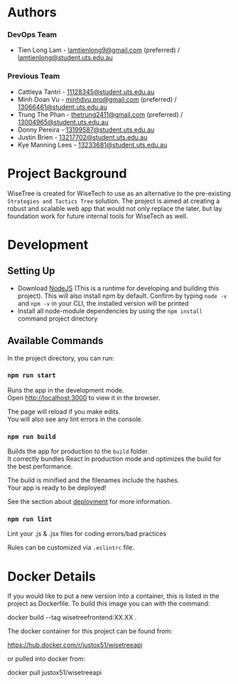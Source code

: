 # Authors
### DevOps Team
-   Tien Long Lam - lamtienlong9@gmail.com (preferred) / lamtienlong@student.uts.edu.au
### Previous Team

-   Cattleya Tantri - 11128345@student.uts.edu.au
-   Minh Doan Vu - minhdvu.pro@gmail.com (preferred) / 13066461@student.uts.edu.au
-   Trung The Phan - thetrung2411@gmail.com (preferred) / 13004965@student.uts.edu.au
-   Donny Pereira - 13199587@student.uts.edu.au
-   Justin Brien - 13217702@student.uts.edu.au
-   Kye Manning Lees - 13233681@student.uts.edu.au

# Project Background

WiseTree is created for WiseTech to use as an alternative to the pre-existing `Strategies and Tactics Tree` solution. The project is aimed at creating a robust and scalable web app that would not only replace the later, but lay foundation work for future internal tools for WiseTech as well.

# Development

## Setting Up

-   Download [NodeJS](https://nodejs.org/en/download/) (This is a runtime for developing and building this project). This will also install npm by default. Confirm by typing `node -v` and `npm -v` in your CLI, the installed version will be printed
-   Install all node-module dependencies by using the `npm install` command project directory

## Available Commands

In the project directory, you can run:

### `npm run start`

Runs the app in the development mode.<br />
Open [http://localhost:3000](http://localhost:3000) to view it in the browser.

The page will reload if you make edits.<br />
You will also see any lint errors in the console.

### `npm run build`

Builds the app for production to the `build` folder.<br />
It correctly bundles React in production mode and optimizes the build for the best performance.

The build is minified and the filenames include the hashes.<br />
Your app is ready to be deployed!

See the section about [deployment](https://facebook.github.io/create-react-app/docs/deployment) for more information.

### `npm run lint`

Lint your .js & .jsx files for coding errors/bad practices

Rules can be customized via `.eslintrc` file.

# Docker Details
If you would like to put a new version into a container, this is listed in the project as Dockerfile. To build this image you can with the command:

docker build --tag wisetreefrontend:XX.XX .

The docker container for this project can be found from:

https://hub.docker.com/r/justox51/wisetreeapi

or pulled into docker from:

docker pull justox51/wisetreeapi


